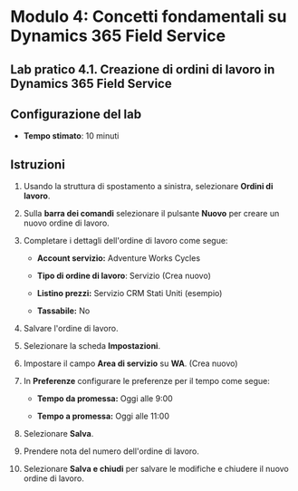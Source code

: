 ﻿---
lab:
    title: 'Lab 4.1: Creazione di ordini di lavoro in Dynamics 365 Field Service'
    module: 'Modulo 4: Concetti fondamentali su Dynamics 365 Field Service'
---

Modulo 4: Concetti fondamentali su Dynamics 365 Field Service
========================

## Lab pratico 4.1. Creazione di ordini di lavoro in Dynamics 365 Field Service

## Configurazione del lab

  - **Tempo stimato**: 10 minuti

## Istruzioni

1. Usando la struttura di spostamento a sinistra, selezionare **Ordini di lavoro**.

2. Sulla **barra dei comandi** selezionare il pulsante **Nuovo** per creare un nuovo ordine di lavoro.

3. Completare i dettagli dell'ordine di lavoro come segue:

	- **Account servizio:** Adventure Works Cycles

	- **Tipo di ordine di lavoro**: Servizio (Crea nuovo)

	- **Listino prezzi:** Servizio CRM Stati Uniti (esempio)

	- **Tassabile:** No

4. Salvare l'ordine di lavoro.

4. Selezionare la scheda **Impostazioni**.

5. Impostare il campo **Area di servizio** su **WA**. (Crea nuovo)

6. In **Preferenze** configurare le preferenze per il tempo come segue:

	- **Tempo da promessa:** Oggi alle 9:00

	- **Tempo a promessa:** Oggi alle 11:00

7. Selezionare **Salva**.

8. Prendere nota del numero dell'ordine di lavoro. 

9. Selezionare **Salva e chiudi** per salvare le modifiche e chiudere il nuovo ordine di lavoro.
